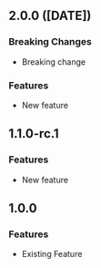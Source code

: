 ## 2.0.0 ([DATE])

### Breaking Changes

- Breaking change

### Features

- New feature

## 1.1.0-rc.1

### Features

- New feature

## 1.0.0

### Features

- Existing Feature
